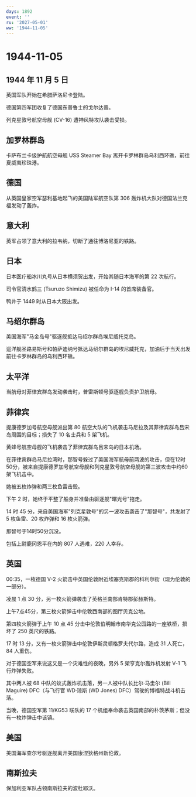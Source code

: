 ```yaml
---
days: 1892
event: ''
ru: '2027-05-01'
ww: '1944-11-05'
---
```


# 1944-11-05

## 1944 年 11 月 5 日

英国军队开始在希腊萨洛尼卡登陆。

德国第四军团收复了德国东普鲁士的戈尔达普。

列克星敦号航空母舰 (CV-16) 遭神风特攻队袭击受损。

## 加罗林群岛

卡萨布兰卡级护航航空母舰 USS Steamer Bay
离开卡罗林群岛乌利西环礁，前往夏威夷珍珠港。

## 德国

从英国皇家空军瑟利基地起飞的美国陆军航空队第 306
轰炸机大队对德国法兰克福发动了轰炸。

## 意大利

英军占领了意大利的拉韦纳，切断了通往博洛尼亚的铁路。

## 日本

日本医疗船冰川丸号从日本横须贺出发，开始其随日本海军的第 22 次航行。

司令官清水鹤三 (Tsuruzo Shimizu) 被任命为 I-14 的首席装备官。

鸭井于 1449 时从日本大阪出发。

## 马绍尔群岛

美国海军"马金岛号"驱逐舰抵达马绍尔群岛埃尼威托克岛。

巡洋舰圣路易斯号和帕萨迪纳号抵达马绍尔群岛的埃尼威托克，加油后于当天出发前往卡罗林群岛的乌利西环礁。

## 太平洋

当航母对菲律宾群岛发动袭击时，普雷斯顿号驱逐舰负责护卫航母。

## 菲律宾

提康德罗加号航空母舰派出第 80
航空大队的飞机袭击马尼拉及其菲律宾群岛吕宋岛周围的目标；损失了 10
名士兵和 5 架飞机。

黄蜂号航空母舰的飞机袭击了菲律宾群岛吕宋岛的日本机场。

在菲律宾群岛马尼拉湾时，那智号躲过了美国海军航母前两波的攻击，但在12时50分，被来自提康德罗加号航空母舰和列克星敦号航空母舰的第三波攻击中约60架飞机击中。

她被五枚炸弹和两三枚鱼雷击毁。

下午 2 时，她终于平整了船身并准备由驱逐舰"曙光号"拖走。

14 时 45
分，来自美国海军"列克星敦号"的另一波攻击袭击了"那智号"，共发射了 5
枚鱼雷、20 枚炸弹和 16 枚火箭弹。

那智号于14时50分沉没。

包括上尉鹿冈恩平在内的 807 人遇难，220 人幸存。

## 英国

00:35，一枚德国 V-2
火箭击中英国伦敦附近埃塞克斯郡的科利尔街（现为伦敦的一部分）。

凌晨 1 点 30 分，另一枚火箭弹袭击了英格兰南部肯特郡彭赫斯特。

上午7点45分，第三枚火箭弹击中伦敦西南部的图厅贝克公地。

第四枚火箭弹于上午 10 点 45
分击中伦敦伯明翰市南华克公园路的一座铁桥，损坏了 250 英尺的铁路。

17 时 13 分，又有一枚火箭弹击中伦敦伊斯灵顿格罗夫代尔路，造成 31
人死亡，84 人重伤。

对于德国空军来说这又是一个灾难性的夜晚，另外 5 架亨克尔轰炸机发射 V-1
飞行炸弹失败。

其中两人被 68 中队的蚊式轰炸机击落，另一人被中队长比尔·马圭尔 (Bill
Maguire) DFC（与飞行官 WD·琼斯 (WD Jones) DFC）驾驶的博福特战斗机击落。

当晚，德国空军第 11/KG53 联队的 17
个机组奉命袭击英国南部的朴茨茅斯；但没有一枚炸弹击中该镇。

## 美国

美国海军查尔号驱逐舰离开美国康涅狄格州新伦敦。

## 南斯拉夫

保加利亚军队占领南斯拉夫的波杜耶沃。